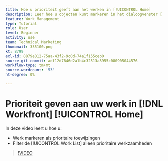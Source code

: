 ```yaml
---
title: Hoe u prioriteit geeft aan het werken in [!UICONTROL Home]
description: Leer hoe u objecten kunt markeren in het dialoogvenster [!UICONTROL Work List] als prioritaire toewijzingen op de startpagina. Vervolgens filtert u de lijst om uw werk met prioriteit weer te geven in [!DNL  Workfront].
feature: Work Management
type: Tutorial
role: User
level: Beginner
activity: use
team: Technical Marketing
thumbnail: 335100.png
kt: 8799
exl-id: 8879e812-75aa-43f2-9c0d-74a1f155ceb0
source-git-commit: adf12d7846d2a1b4c32513a3955c080905044576
workflow-type: tm+mt
source-wordcount: '53'
ht-degree: 0%

---
```


# Prioriteit geven aan uw werk in [!DNL Workfront] [!UICONTROL Home]

In deze video leert u hoe u:

* Werk markeren als prioritaire toewijzingen
* Filter de [!UICONTROL Work List] alleen prioritaire werkzaamheden

>[!VIDEO](https://video.tv.adobe.com/v/335100/?quality=12)

